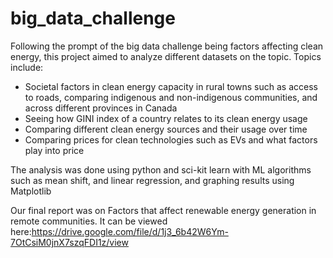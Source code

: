 # big_data_challenge
Following the prompt of the big data challenge being factors affecting clean energy, this project aimed to analyze different datasets on the topic.
Topics include:
- Societal factors in clean energy capacity in rural towns such as access to roads, comparing indigenous and non-indigenous communities, and across different provinces in Canada
- Seeing how GINI index of a country relates to its clean energy usage
- Comparing different clean energy sources and their usage over time
- Comparing prices for clean technologies such as EVs and what factors play into price

The analysis was done using python and sci-kit learn with ML algorithms such as mean shift, and linear regression, and graphing results using Matplotlib

Our final report was on Factors that affect renewable energy generation in remote communities. It can be viewed here:https://drive.google.com/file/d/1j3_6b42W6Ym-7OtCsiM0jnX7szqFDI1z/view
